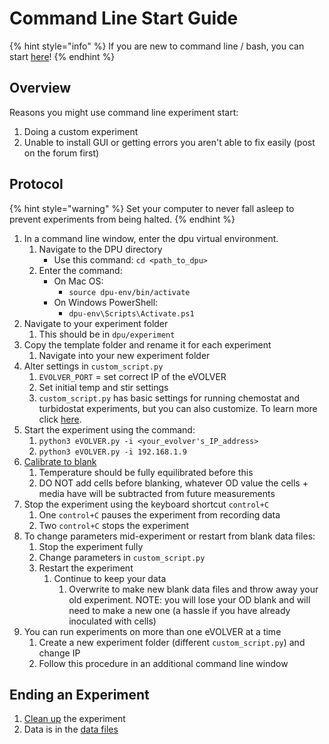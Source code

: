 # Command Line Start Guide

{% hint style="info" %}
If you are new to command line / bash, you can start [here](../../guides/command-line-usage.md)!
{% endhint %}

## Overview

Reasons you might use command line experiment start:

1. Doing a custom experiment
2. Unable to install GUI or getting errors you aren't able to fix easily (post on the forum first)

## Protocol

{% hint style="warning" %}
Set your computer to never fall asleep to prevent experiments from being halted.
{% endhint %}

1. In a command line window, enter the dpu virtual environment.
   1. Navigate to the DPU directory
      * Use this command: `cd <path_to_dpu>`
   2. Enter the command:
      * On Mac OS:
        * `source dpu-env/bin/activate`
      * On Windows PowerShell:
        * `dpu-env\Scripts\Activate.ps1`
2. Navigate to your experiment folder
   1. This should be in `dpu/experiment`
3. Copy the template folder and rename it for each experiment
   1. Navigate into your new experiment folder
4. Alter settings in `custom_script.py`
   1. `EVOLVER_PORT` = set correct IP of the eVOLVER
   2. Set initial temp and stir settings
   3. `custom_script.py` has basic settings for running chemostat and turbidostat experiments, but you can also customize. To learn more click [here](../../software/dpu-code-structure/custom\_script.py.md).
5. Start the experiment using the command:
   1. `python3 eVOLVER.py -i <your_evolver's_IP_address>`
   2. `python3 eVOLVER.py -i 192.168.1.9`
6. [Calibrate to blank](od-blank.md)
   1. Temperature should be fully equilibrated before this
   2. DO NOT add cells before blanking, whatever OD value the cells + media have will be subtracted from future measurements
7. Stop the experiment using the keyboard shortcut `control+C`
   1. One `control+C` pauses the experiment from recording data
   2. Two `control+C` stops the experiment
8. To change parameters mid-experiment or restart from blank data files:
   1. Stop the experiment fully
   2. Change parameters in `custom_script.py`
   3. Restart the experiment
      1. Continue to keep your data
         1. Overwrite to make new blank data files and throw away your old experiment. NOTE: you will lose your OD blank and will need to make a new one (a hassle if you have already inoculated with cells)
9. You can run experiments on more than one eVOLVER at a time
   1. Create a new experiment folder (different `custom_script.py`) and change IP
   2. Follow this procedure in an additional command line window

## Ending an Experiment

1. [Clean up](cleaning-up-after-experiment.md) the experiment
2. Data is in the [data files](../../software/dpu-code-structure/experiment-data-files.md)
